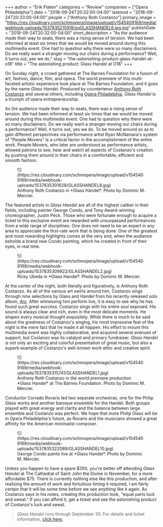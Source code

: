 +++
author = "Erik Flaten"
categories = "Review"
companies = ["Opera Philadelphia"]
date = "2018-09-24T20:32:00-04:00"
lastmod = "2018-09-24T20:33:00-04:00"
people = ["Anthony Roth Costanzo"]
primary_image = "https://res.cloudinary.com/schmopera/image/upload/v1545409169/media/webhook-uploads/1537835215918/sqGLASSHANDEL6.jpg.jpg"
publishDate = "2018-09-24T20:32:00-04:00"
short_description = "As the audience made their way to seats, there was a rising sense of tension. We had been informed at least six times that we would be moved around during this multimedia event. One had to question why there were so many disclaimers. Do we really want a stranger moving our chairs during a performance? Well, it turns out, yes we do."
slug = "the-astonishing-product-glass-handel-at-o18"
title = "The astonishing product: Glass Handel at O18"
+++

On Sunday night, a crowd gathered at The Barnes Foundation for a fusion of art, fashion, dance, film, and opera. The world premiere of this multi-faceted artistic experience took place at The Barnes Foundation, and it goes by the name *Glass Handel*. Produced by countertenor [Anthony Roth Costanzo](/scene/people/anthony-roth-costanzo/) and several others, including [Opera Philadelphia](/scene/companies/opera-philadelphia/), *Glass Handel* is a triumph of opera entrepreneurship. 

As the audience made their way to seats, there was a rising sense of tension. We had been informed at least six times that we would be moved around during this multimedia event. One had to question why there were so many disclaimers. Do we really want a stranger moving our chairs during a performance? Well, it turns out, yes we do. To be moved around so as to gain different perspectives via performance artist Ryan McNamara's system of "People Movers" is a critical factor in the accomplishment of the entire work. People Movers, who later are understood as performance artists, allowed patrons to see, hear and watch all aspects of Costanzo's creation by pushing them around in their chairs in a comfortable, efficient and smooth fashion.

<figure data-type="image">
![](https://res.cloudinary.com/schmopera/image/upload/v1545409169/media/webhook-uploads/1537835301628/GLASSHANDEL8.jpg)
<figcaption>Anthony Roth Costanzo in *Glass Handel*. Photo by Dominic M. Mercier.</figcaption>
</figure>

The featured artists in *Glass Handel* are all of the highest caliber in their fields, including painter George Condo, and Tony Award-winning choreographer, Justin Peck. Those who were fortunate enough to acquire a ticket to this exclusive event are rewarded with unsurpassed performances from a wide range of disciplines. One does not need to be an expert in any area to appreciate the first-rate work that is being done. One of the greatest and most rewarding highlights comes at the very end, when the audience beholds a brand new Condo painting, which he created in front of their eyes, in real time.

<figure data-type="image">
![](https://res.cloudinary.com/schmopera/image/upload/v1545409169/media/webhook-uploads/1537835309922/GLASSHANDEL2.jpg)
<figcaption>Ricky Ubeda in *Glass Handel*. Photo by Dominic M. Mercier.</figcaption>
</figure>

At the center of the night, both literally and figuratively, is Anthony Roth Costanzo. As all of the various art swirls around him, Costanzo sings through nine selections by Glass and Handel from his recently released solo album, [*Arc*](https://anthonyrothcostanzo.com/ARC). After witnessing him perform live, it is easy to see why he has found such great success. Costanzo sings with his entire soul exposed. His sound is always clear and rich, even in the most delicate moments. He shapes every musical thought exquisitely. While there is much to be said about the greatness of Costanzo's singing, his most impressive feat of the night is the mere fact that he made it all happen. His effort to mount this multimedia event was highly collaborative, and acquired several avenues of support, but Costanzo was its catalyst and primary fundraiser. *Glass Handel* is not only an exciting and colorful presentation of great music, but also a superb example of Costanzo's well-known work ethic and creative spirit.

<figure data-type="image">
![](https://res.cloudinary.com/schmopera/image/upload/v1545409169/media/webhook-uploads/1537835315741/GLASSHANDEL1.jpg)
<figcaption>Anthony Roth Costanzo in the world premiere production *Glass Handel* at The Barnes Foundation. Photo by Dominic M. Mercier.</figcaption>
</figure>

Conductor Corrado Rovaris led two separate orchestras, one for the Philip Glass works and another baroque ensemble for the Handel. Both groups played with great energy and clarity and the balance between large ensemble and Costanzo was perfect. We hope that more Philip Glass will be in Opera Philadelphia's future, as Rovaris and the musicians showed a great affinity for the American minimalist composer. 

<figure data-type="image">
![](https://res.cloudinary.com/schmopera/image/upload/v1545409169/media/webhook-uploads/1537835322089/GLASSHANDEL10.jpg)
<figcaption>George Condo paints live at *Glass Handel*. Photo by Dominic M. Mercier.</figcaption>
</figure>

Unless you happen to have a spare $350, you're better off attending *Glass Handel* at The Cathedral of Saint John the Divine in November, for a more affordable $75. There is currently nothing else like this production, and after realizing the amount of work and fortuitous timing it required, I am fairly certain that it will be some time before we see anything like it again. As Costanzo says in his notes, creating this production took, "equal parts luck and sweat." If you can afford it, get a ticket and see the astonishing product of Costanzo's luck and sweat.

>*Glass Handel* runs through September 30. For details and ticket information, [click here.](https://www.operaphila.org/whats-on/on-stage-2018-2019/glass-handel/)
